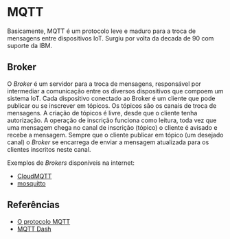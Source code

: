 # MQTT

Basicamente, MQTT é um protocolo leve e maduro para a troca de mensagens entre dispositivos IoT. Surgiu por volta da decada de 90 com suporte da IBM. 

## Broker 

O _Broker_ é um servidor para a troca de mensagens, responsável por intermediar a comunicação entre os diversos dispositivos que compoem um sistema IoT. Cada dispositivo conectado ao Broker é um cliente que pode publicar ou se inscrever em tópicos. Os tópicos são os canais de troca de mensagens. A criação de tópicos é livre, desde que o cliente tenha autorização. A operação de inscrição funciona como leitura, toda vez que uma mensagem chega no canal de inscrição (tópico) o cliente é avisado e recebe a mensagem. Sempre que o cliente publicar em tópico (um desejado canal) o _Broker_ se encarrega de enviar a mensagem atualizada para os clientes inscritos neste canal. 

Exemplos de _Brokers_ disponíveis na internet: 
* [CloudMQTT](https://cloudmqtt.com)
* [mosquitto](https://test.mosquitto.org/)


## Referências 
* [O protocolo MQTT](https://www.gta.ufrj.br/ensino/eel878/redes1-2018-1/trabalhos-vf/mqtt/) 
* [MQTT Dash](https://play.google.com/store/apps/details?id=net.routix.mqttdash)
